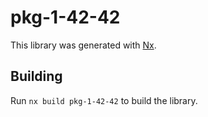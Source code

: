 # pkg-1-42-42

This library was generated with [Nx](https://nx.dev).

## Building

Run `nx build pkg-1-42-42` to build the library.
